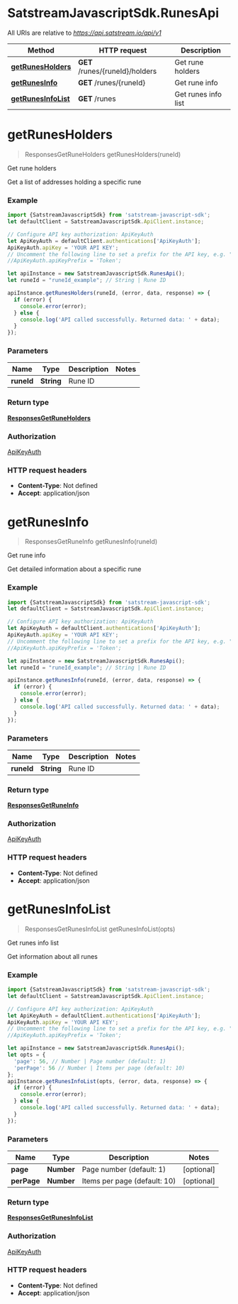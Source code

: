 # SatstreamJavascriptSdk.RunesApi

All URIs are relative to *https://api.satstream.io/api/v1*

Method | HTTP request | Description
------------- | ------------- | -------------
[**getRunesHolders**](RunesApi.md#getRunesHolders) | **GET** /runes/{runeId}/holders | Get rune holders
[**getRunesInfo**](RunesApi.md#getRunesInfo) | **GET** /runes/{runeId} | Get rune info
[**getRunesInfoList**](RunesApi.md#getRunesInfoList) | **GET** /runes | Get runes info list

<a name="getRunesHolders"></a>
# **getRunesHolders**
> ResponsesGetRuneHolders getRunesHolders(runeId)

Get rune holders

Get a list of addresses holding a specific rune

### Example
```javascript
import {SatstreamJavascriptSdk} from 'satstream-javascript-sdk';
let defaultClient = SatstreamJavascriptSdk.ApiClient.instance;

// Configure API key authorization: ApiKeyAuth
let ApiKeyAuth = defaultClient.authentications['ApiKeyAuth'];
ApiKeyAuth.apiKey = 'YOUR API KEY';
// Uncomment the following line to set a prefix for the API key, e.g. "Token" (defaults to null)
//ApiKeyAuth.apiKeyPrefix = 'Token';

let apiInstance = new SatstreamJavascriptSdk.RunesApi();
let runeId = "runeId_example"; // String | Rune ID

apiInstance.getRunesHolders(runeId, (error, data, response) => {
  if (error) {
    console.error(error);
  } else {
    console.log('API called successfully. Returned data: ' + data);
  }
});
```

### Parameters

Name | Type | Description  | Notes
------------- | ------------- | ------------- | -------------
 **runeId** | **String**| Rune ID | 

### Return type

[**ResponsesGetRuneHolders**](ResponsesGetRuneHolders.md)

### Authorization

[ApiKeyAuth](../README.md#ApiKeyAuth)

### HTTP request headers

 - **Content-Type**: Not defined
 - **Accept**: application/json

<a name="getRunesInfo"></a>
# **getRunesInfo**
> ResponsesGetRuneInfo getRunesInfo(runeId)

Get rune info

Get detailed information about a specific rune

### Example
```javascript
import {SatstreamJavascriptSdk} from 'satstream-javascript-sdk';
let defaultClient = SatstreamJavascriptSdk.ApiClient.instance;

// Configure API key authorization: ApiKeyAuth
let ApiKeyAuth = defaultClient.authentications['ApiKeyAuth'];
ApiKeyAuth.apiKey = 'YOUR API KEY';
// Uncomment the following line to set a prefix for the API key, e.g. "Token" (defaults to null)
//ApiKeyAuth.apiKeyPrefix = 'Token';

let apiInstance = new SatstreamJavascriptSdk.RunesApi();
let runeId = "runeId_example"; // String | Rune ID

apiInstance.getRunesInfo(runeId, (error, data, response) => {
  if (error) {
    console.error(error);
  } else {
    console.log('API called successfully. Returned data: ' + data);
  }
});
```

### Parameters

Name | Type | Description  | Notes
------------- | ------------- | ------------- | -------------
 **runeId** | **String**| Rune ID | 

### Return type

[**ResponsesGetRuneInfo**](ResponsesGetRuneInfo.md)

### Authorization

[ApiKeyAuth](../README.md#ApiKeyAuth)

### HTTP request headers

 - **Content-Type**: Not defined
 - **Accept**: application/json

<a name="getRunesInfoList"></a>
# **getRunesInfoList**
> ResponsesGetRunesInfoList getRunesInfoList(opts)

Get runes info list

Get information about all runes

### Example
```javascript
import {SatstreamJavascriptSdk} from 'satstream-javascript-sdk';
let defaultClient = SatstreamJavascriptSdk.ApiClient.instance;

// Configure API key authorization: ApiKeyAuth
let ApiKeyAuth = defaultClient.authentications['ApiKeyAuth'];
ApiKeyAuth.apiKey = 'YOUR API KEY';
// Uncomment the following line to set a prefix for the API key, e.g. "Token" (defaults to null)
//ApiKeyAuth.apiKeyPrefix = 'Token';

let apiInstance = new SatstreamJavascriptSdk.RunesApi();
let opts = { 
  'page': 56, // Number | Page number (default: 1)
  'perPage': 56 // Number | Items per page (default: 10)
};
apiInstance.getRunesInfoList(opts, (error, data, response) => {
  if (error) {
    console.error(error);
  } else {
    console.log('API called successfully. Returned data: ' + data);
  }
});
```

### Parameters

Name | Type | Description  | Notes
------------- | ------------- | ------------- | -------------
 **page** | **Number**| Page number (default: 1) | [optional] 
 **perPage** | **Number**| Items per page (default: 10) | [optional] 

### Return type

[**ResponsesGetRunesInfoList**](ResponsesGetRunesInfoList.md)

### Authorization

[ApiKeyAuth](../README.md#ApiKeyAuth)

### HTTP request headers

 - **Content-Type**: Not defined
 - **Accept**: application/json


